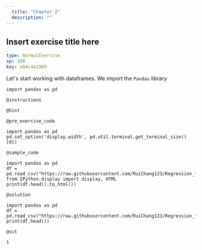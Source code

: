 ```yaml
---
  title: "Chapter 2"
  description: ""
---
```


## Insert exercise title here

```yaml
type: NormalExercise 
xp: 100 
key: e04c4a2989   
```


Let's start working with dataframes. 
We import the `Pandas` library 
```
import pandas as pd
```


`@instructions`


`@hint`


`@pre_exercise_code`

```{python}
import pandas as pd
pd.set_option('display.width', pd.util.terminal.get_terminal_size()[0])
```

`@sample_code`

```{python}
import pandas as pd
df = pd.read_csv("https://raw.githubusercontent.com/RuiChang123/Regression_for_house_price_estimation/master/final_data.csv")
from IPython.display import display, HTML
print(df.head().to_html())
```

`@solution`

```{python}
import pandas as pd
df = pd.read_csv("https://raw.githubusercontent.com/RuiChang123/Regression_for_house_price_estimation/master/final_data.csv")
print(df.head())
```

`@sct`

```{python}
1
```
